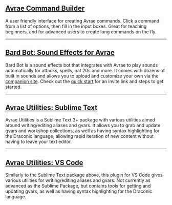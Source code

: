 ## <a href="https://avrae-ui.netlify.app/" target="_blank">Avrae Command Builder</a>

A user friendly interface for creating Avrae commands. Click a command from a list of options, then fill in the input boxes. Great for teaching beginners, and for advanced users to create long commands on the fly.

---

## <a href="https://discorddungeon.com/" target="_blank">Bard Bot: Sound Effects for Avrae</a>

Bard Bot is a sound effects bot that integrates with Avrae to play sounds automatically for attacks, spells, nat 20s and more. It comes with dozens of built in sounds and allows you to upload and customize your own via the [companion site](https://discorddungeon.com/). Check out the [quick start](https://discorddungeon.com/docs/quick-start) for an invite link and steps to get started.

---

## <a href="https://packagecontrol.io/packages/Avrae%20Utilities" target="_blank">Avrae Utilities: Sublime Text</a>

Avrae Utilities is a Sublime Text 3+ package with various utilities aimed around writing/editing aliases and gvars. It allows you to grab and update gvars and workshop collections, as well as having syntax highlighting for the Draconic language, allowing rapid iteration of new content without having to leave your text editor.

---

## <a href="https://marketplace.visualstudio.com/items?itemName=Croebh.avrae-utilities" target="_blank">Avrae Utilities: VS Code</a>

Similarly to the Sublime Text package above, this plugin for VS Code gives various utilities for writing/editing aliases and gvars. Not currently as advanced as the Sublime Package, but contains tools for getting and updating gvars, as well as having syntax highlighting for the Draconic language.

